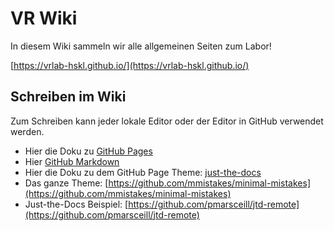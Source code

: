 # VR Wiki

In diesem Wiki sammeln wir alle allgemeinen Seiten zum Labor!

[https://vrlab-hskl.github.io/](https://vrlab-hskl.github.io/)

## Schreiben im Wiki

Zum Schreiben kann jeder lokale Editor oder der Editor in GitHub verwendet werden. 

- Hier die Doku zu [GitHub Pages](https://guides.github.com/features/pages/)
- Hier [GitHub Markdown](https://guides.github.com/features/mastering-markdown/)
- Hier die Doku zu dem GitHub Page Theme: [just-the-docs](https://pmarsceill.github.io/just-the-docs/)
- Das ganze Theme: [https://github.com/mmistakes/minimal-mistakes](https://github.com/mmistakes/minimal-mistakes)
- Just-the-Docs Beispiel: [https://github.com/pmarsceill/jtd-remote](https://github.com/pmarsceill/jtd-remote)
